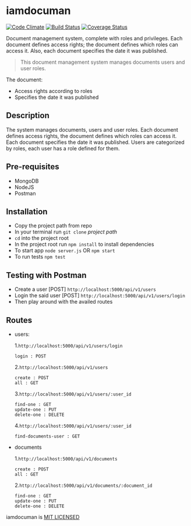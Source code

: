 # iamdocuman

[![Code Climate](https://codeclimate.com/github/andela-iamao/documan/badges/gpa.svg)](https://codeclimate.com/github/andela-iamao/documan) [![Build Status](https://travis-ci.org/andela-iamao/iamdocuman.svg?branch=development)](https://travis-ci.org/andela-iamao/iamdocuman)
[![Coverage Status](https://coveralls.io/repos/github/andela-iamao/iamdocuman/badge.svg?branch=development)](https://coveralls.io/github/andela-iamao/iamdocuman?branch=development)

Document management system, complete with roles and privileges. Each document defines access rights; the document defines which roles can access it. Also, each document specifies the date it was published.


>This document management system manages documents users and user roles.

The document:
  - Access rights according to roles
  - Specifies the date it was published

  ## Description

  The system manages documents, users and user roles. Each document defines access rights, the document defines which roles can access it.  Each document specifies the date it was published. Users are categorized by roles, each user has a role defined for them.

  ## Pre-requisites

  * MongoDB
  * NodeJS
  * Postman

  ## Installation

  * Copy the project path from repo
  * In your terminal run `git clone` _project path_
  * `cd` into the project root
  * In the project root run `npm install` to install dependencies
  * To start app `node server.js` OR `npm start`
  * To run tests `npm test`

  ## Testing with Postman

  * Create a user [POST] `http://localhost:5000/api/v1/users`
  * Login the said user [POST] `http://localhost:5000/api/v1/users/login`
  * Then play around with the availed routes

  ## Routes

  * users:

    1.`http://localhost:5000/api/v1/users/login`

        login : POST

    2.`http://localhost:5000/api/v1/users`

        create : POST
        all : GET

    3.`http://localhost:5000/api/v1/users/:user_id`

        find-one : GET
        update-one : PUT
        delete-one : DELETE

    4.`http://localhost:5000/api/v1/users/:user_id`

        find-documents-user : GET

  * documents

    1.`http://localhost:5000/api/v1/documents`

        create : POST
        all : GET

    2.`http://localhost:5000/api/v1/documents/:document_id`

        find-one : GET
        update-one : PUT
        delete-one : DELETE

iamdocuman is [MIT LICENSED](https://github.com/andela-iamao/documan/blob/production/LICENSE)
